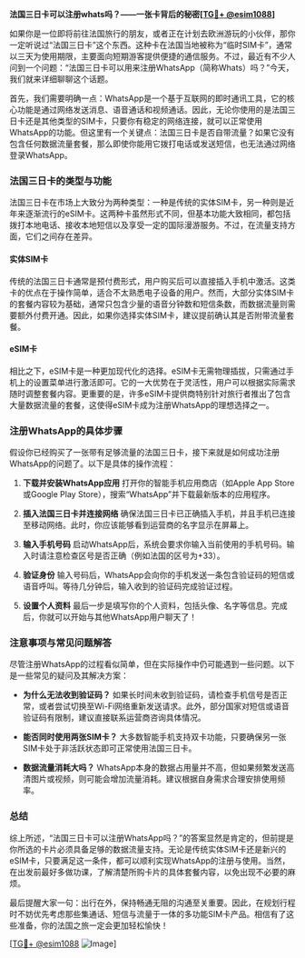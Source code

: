 **法国三日卡可以注册whats吗？——一张卡背后的秘密[[TG💪+ @esim1088](https://t.me/s/esim1088)]**

如果你是一位即将前往法国旅行的朋友，或者正在计划去欧洲游玩的小伙伴，那你一定听说过“法国三日卡”这个东西。这种卡在法国当地被称为“临时SIM卡”，通常以三天为使用期限，主要面向短期游客提供便捷的通信服务。不过，最近有不少人问到一个问题：“法国三日卡可以用来注册WhatsApp（简称Whats）吗？”今天，我们就来详细聊聊这个话题。

首先，我们需要明确一点：WhatsApp是一个基于互联网的即时通讯工具，它的核心功能是通过网络发送消息、语音通话和视频通话。因此，无论你使用的是法国三日卡还是其他类型的SIM卡，只要你有稳定的网络连接，就可以正常使用WhatsApp的功能。但这里有一个关键点：法国三日卡是否自带流量？如果它没有包含任何数据流量套餐，那么即使你能用它拨打电话或发送短信，也无法通过网络登录WhatsApp。

### 法国三日卡的类型与功能

法国三日卡在市场上大致分为两种类型：一种是传统的实体SIM卡，另一种则是近年来逐渐流行的eSIM卡。这两种卡虽然形式不同，但基本功能大致相同，都包括拨打本地电话、接收本地短信以及享受一定的国际漫游服务。不过，在流量支持方面，它们之间存在差异。

#### 实体SIM卡
传统的法国三日卡通常是预付费形式，用户购买后可以直接插入手机中激活。这类卡的优点在于操作简单，适合不太熟悉电子设备的用户。然而，大部分实体SIM卡的套餐内容较为基础，通常只包含少量的语音分钟数和短信条数，而数据流量则需要额外付费开通。因此，如果你选择实体SIM卡，建议提前确认其是否附带流量套餐。

#### eSIM卡
相比之下，eSIM卡是一种更加现代化的选择。eSIM卡无需物理插拔，只需通过手机上的设置菜单进行激活即可。它的一大优势在于灵活性，用户可以根据实际需求随时调整套餐内容。更重要的是，许多eSIM卡提供商特别针对旅行者推出了包含大量数据流量的套餐，这使得eSIM卡成为注册WhatsApp的理想选择之一。

### 注册WhatsApp的具体步骤

假设你已经购买了一张带有足够流量的法国三日卡，接下来就是如何成功注册WhatsApp的问题了。以下是具体的操作流程：

1. **下载并安装WhatsApp应用**
   打开你的智能手机应用商店（如Apple App Store或Google Play Store），搜索“WhatsApp”并下载最新版本的应用程序。

2. **插入法国三日卡并连接网络**
   确保法国三日卡已正确插入手机，并且手机已连接至移动网络。此时，你应该能够看到运营商的名字显示在屏幕上。

3. **输入手机号码**
   启动WhatsApp后，系统会要求你输入当前使用的手机号码。输入时请注意检查区号是否正确（例如法国的区号为+33）。

4. **验证身份**
   输入号码后，WhatsApp会向你的手机发送一条包含验证码的短信或语音呼叫。等待几分钟后，输入收到的验证码完成验证过程。

5. **设置个人资料**
   最后一步是填写你的个人资料，包括头像、名字等信息。完成后，你就可以开始与其他WhatsApp用户聊天了！

### 注意事项与常见问题解答

尽管注册WhatsApp的过程看似简单，但在实际操作中仍可能遇到一些问题。以下是一些常见的疑问及其解决方案：

- **为什么无法收到验证码？**
  如果长时间未收到验证码，请检查手机信号是否正常，或者尝试切换至Wi-Fi网络重新发送请求。此外，部分国家对短信或语音验证码有限制，建议直接联系运营商咨询具体情况。

- **能否同时使用两张SIM卡？**
  大多数智能手机支持双卡功能，只要确保另一张SIM卡处于非活跃状态即可正常使用法国三日卡。

- **数据流量消耗大吗？**
  WhatsApp本身的数据占用量并不高，但如果频繁发送高清图片或视频，则可能会增加流量消耗。建议根据自身需求合理安排使用频率。

### 总结

综上所述，“法国三日卡可以注册WhatsApp吗？”的答案显然是肯定的，但前提是你所选的卡片必须具备足够的数据流量支持。无论是传统实体SIM卡还是新兴的eSIM卡，只要满足这一条件，都可以顺利实现WhatsApp的注册与使用。当然，在出发前最好多做功课，了解清楚所购卡片的具体套餐内容，以免出现不必要的麻烦。

最后提醒大家一句：出行在外，保持畅通无阻的沟通至关重要。因此，在规划行程时不妨优先考虑那些集通话、短信与流量于一体的多功能SIM卡产品。相信有了这些准备，你的法国之旅一定会更加轻松愉快！

[[TG💪+ @esim1088](https://t.me/s/esim1088) ![Image](https://i.postimg.cc/4NQfJmqS/Snipaste-2025-05-13-00-14-12.png)]